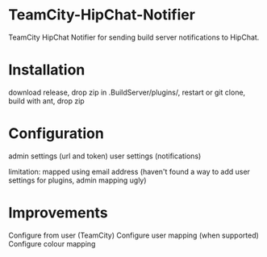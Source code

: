 TeamCity-HipChat-Notifier
=========================

TeamCity HipChat Notifier for sending build server notifications to HipChat.

# Installation

download release, drop zip in .BuildServer/plugins/, restart
or git clone, build with ant, drop zip

# Configuration

admin settings (url and token)
user settings (notifications)

limitation: mapped using email address (haven't found a way to add user settings for plugins, admin mapping ugly)

# Improvements
Configure from user (TeamCity)
Configure user mapping (when supported)
Configure colour mapping

